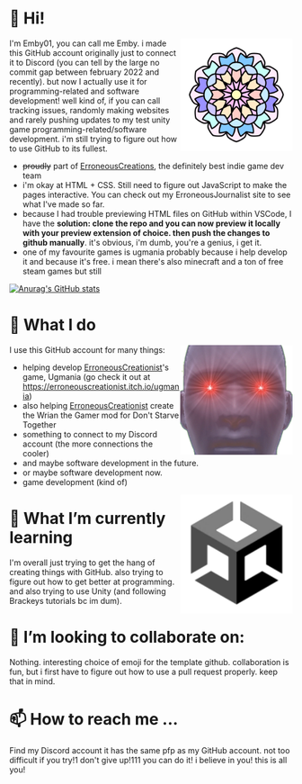 # 👋 Hi! 
<img src="japanflowertransparent.png" alt="pfp" width="200" align="right">

I'm Emby01, you can call me Emby. i made this GitHub account originally just to connect it to Discord (you can tell by the large no commit gap between february 2022 and recently). but now I actually use it for programming-related and software development! well kind of, if you can call tracking issues, randomly making websites and rarely pushing updates to my test unity game programming-related/software development. i'm still trying to figure out how to use GitHub to its fullest.

- ~~proudly~~ part of [ErroneousCreations](https://github.com/ErroneousCreations), the definitely best indie game dev team
- i'm okay at HTML + CSS. Still need to figure out JavaScript to make the pages interactive. You can check out my ErroneousJournalist site to see what I've made so far. 
- because I had trouble previewing HTML files on GitHub within VSCode, I have the **solution: clone the repo and you can now preview it locally with your preview extension of choice. then push the changes to github manually**. it's obvious, i'm dumb, you're a genius, i get it.
- one of my favourite games is ugmania probably because i help develop it and because it's free. i mean there's also minecraft and a ton of free steam games but still

[![Anurag's GitHub stats](https://github-readme-stats.vercel.app/api?username=Emby01&show_icons=true&theme=tokyonight&hide_border=true&count_private=true)](https://github.com/anuraghazra/github-readme-stats)

# 👀 What I do
I use this GitHub account for many things:
<img src="ugfavicon.png" alt="ug favicon" width="200" align="right">
- helping develop [ErroneousCreationist](https://github.com/ErroneousCreationist)'s game, Ugmania (go check it out at https://erroneouscreationist.itch.io/ugmania) 
- also helping [ErroneousCreationist](https://github.com/ErroneousCreationist) create the Wrian the Gamer mod for Don't Starve Together
- something to connect to my Discord account (the more connections the cooler)
- and maybe software development in the future.
- or maybe software development now.
- game development (kind of)
<img src="logo-unity-web.png" alt="unity logo" width="200" align="right">

# 🌱 What I’m currently learning
I'm overall just trying to get the hang of creating things with GitHub. also trying to figure out how to get better at programming. and also trying to use Unity (and following Brackeys tutorials bc im dum).
# 💞️ I’m looking to collaborate on: 
Nothing. interesting choice of emoji for the template github. collaboration is fun, but i first have to figure out how to use a pull request properly. keep that in mind.
# 📫 How to reach me ...
Find my Discord account it has the same pfp as my GitHub account. not too difficult if you try!1 don't give up!111 you can do it! i believe in you! this is all you! 
<!---
Emby01/Emby01 is a ✨ special ✨ repository because its `README.md` (this file) appears on your GitHub profile.
You can click the Preview link to take a look at your changes.
--->

